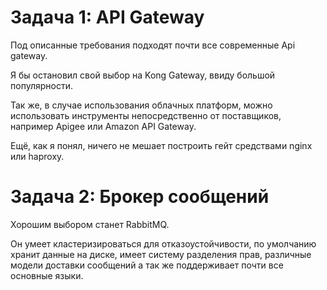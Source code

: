 # Задача 1: API Gateway

Под описанные требования подходят почти все современные Api gateway. 
<p>Я бы остановил свой выбор на Kong Gateway, ввиду большой популярности. 
<p>Так же, в случае использования облачных платформ, можно использовать инструменты непосредственно от поставщиков, например Apigee или Amazon API Gateway.
<p> Ещё, как я понял, ничего не мешает построить гейт средствами nginx или haproxy.</p>

# Задача 2: Брокер сообщений

Хорошим выбором станет RabbitMQ.
<p> Он умеет кластеризироваться для отказоустойчивости, 
по умолчанию хранит данные на диске, имеет систему разделения прав, различные модели доставки сообщений а так же поддерживает почти все основные языки. 

